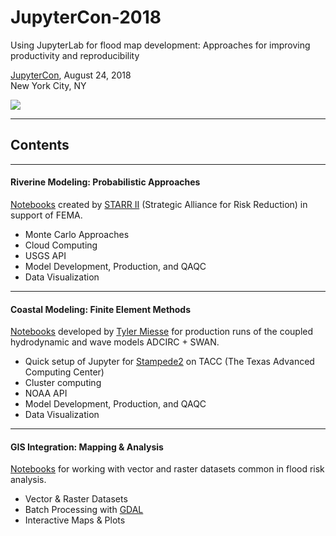 # JupyterCon-2018
Using JupyterLab for flood map development: Approaches for improving productivity and reproducibility

[JupyterCon](https://conferences.oreilly.com/jupyter/jup-ny/public/schedule/detail/68295), August 24, 2018<br/>
New York City, NY<br/>

![](images/lab_demo.gif)

---
## Contents 

---

#### Riverine Modeling: Probabilistic Approaches

[Notebooks]() created by [STARR II](http://www.starr-team.com/starr/Pages/default.aspx) (Strategic Alliance for Risk Reduction) in support of FEMA.

 - Monte Carlo Approaches
 - Cloud Computing 
 - USGS API
 - Model Development, Production, and QAQC
 - Data Visualization

---

#### Coastal Modeling: Finite Element Methods

[Notebooks](https://github.com/tmiesse/adcirc_prod) developed by [Tyler Miesse](https://github.com/tmiesse) for production runs of the coupled hydrodynamic and wave models ADCIRC + SWAN. 

 - Quick setup of Jupyter for [Stampede2](https://www.tacc.utexas.edu/systems/stampede2) on TACC (The Texas Advanced Computing Center)
 - Cluster computing 
 - NOAA API
 - Model Development, Production, and QAQC
 - Data Visualization 
 
 
 ---
 
#### GIS Integration: Mapping & Analysis

[Notebooks]() for working with vector and raster datasets common in flood risk analysis.

 - Vector & Raster Datasets
 - Batch Processing with [GDAL](https://www.gdal.org/)
 - Interactive Maps & Plots
